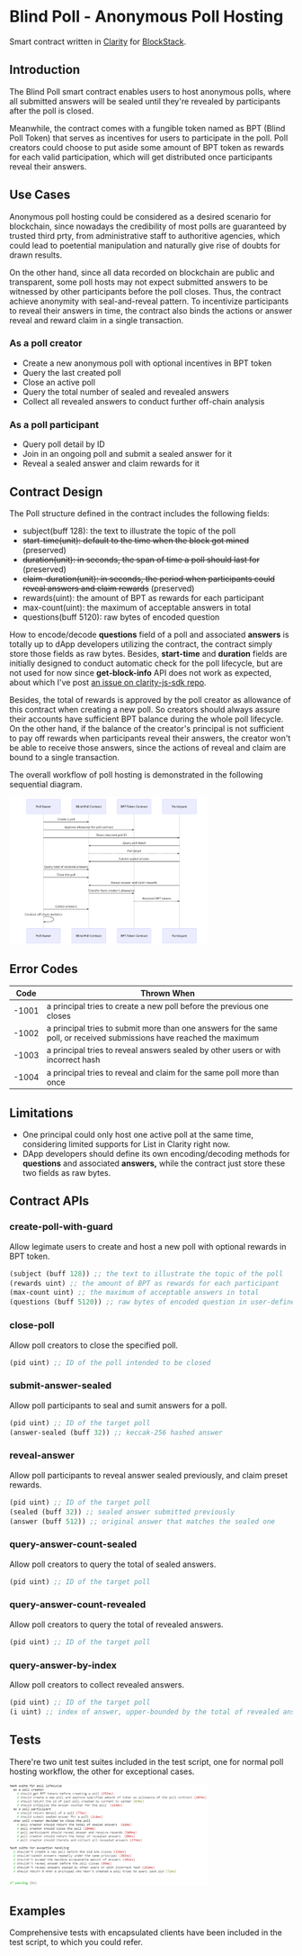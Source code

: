 # Blind Poll - Anonymous Poll Hosting

Smart contract written in [Clarity](https://docs.blockstack.org/core/smart/clarityref) for [BlockStack](https://docs.blockstack.org).

## Introduction

The Blind Poll smart contract enables users to host anonymous polls, where all submitted answers will be sealed until they're revealed by participants after the poll is closed.

Meanwhile, the contract comes with a fungible token named as BPT (Blind Poll Token) that serves as incentives for users to participate in the poll. Poll creators could choose to put aside some amount of BPT token as rewards for each valid participation, which will get distributed once participants reveal their answers.

## Use Cases

Anonymous poll hosting could be considered as a desired scenario for blockchain, since nowadays the credibility of most polls are guaranteed by trusted third prty, from administrative staff to authoritive agencies, which could lead to poetential manipulation and naturally give rise of doubts for drawn results.

On the other hand, since all data recorded on blockchain are public and transparent, some poll hosts may not expect submitted answers to be witnessed by other participants before the poll closes. Thus, the contract achieve anonymity with seal-and-reveal pattern. To incentivize participants to reveal their answers in time, the contract also binds the actions or answer reveal and reward claim in a single transaction.

### As a poll creator

- Create a new anonymous poll with optional incentives in BPT token
- Query the last created poll
- Close an active poll
- Query the total number of sealed and revealed answers
- Collect all revealed answers to conduct further off-chain analysis

### As a poll participant

- Query poll detail by ID
- Join in an ongoing poll and submit a sealed answer for it
- Reveal a sealed answer and claim rewards for it

## Contract Design

The Poll structure defined in the contract includes the following fields:

- subject(buff 128): the text to illustrate the topic of the poll
- ~~start-time(unit): default to the time when the block got mined~~ (preserved)
- ~~duration(unit): in seconds, the span of time a poll should last for~~ (preserved)
- ~~claim-duration(unit): in seconds, the period when participants could reveal answers and claim rewards~~ (preserved)
- rewards(uint): the amount of BPT as rewards for each participant
- max-count(uint): the maximum of acceptable answers in total
- questions(buff 5120): raw bytes of encoded question

How to encode/decode **questions** field of a poll and associated **answers** is totally up to dApp developers utilizing the contract, the contract simply store those fields as raw bytes. Besides, **start-time** and **duration** fields are initially designed to conduct automatic check for the poll lifecycle, but are not used for now since **get-block-info** API does not work as expected, about which I've post [an issue on clarity-js-sdk repo](https://github.com/blockstack/clarity-js-sdk/issues/78).

Besides, the total of rewards is approved by the poll creator as allowance of this contract when creating a new poll. So creators should always assure their accounts have sufficient BPT balance during the whole poll lifecycle. On the other hand, if the balance of the creator's principal is not sufficient to pay off rewards when participants reveal their answers, the creator won't be able to receive those answers, since the actions of reveal and claim are bound to a single transaction.

The overall workflow of poll hosting is demonstrated in the following sequential diagram.

<img width="70%" src="./diagrams/sd.svg" alt="workflow" />

## Error Codes

| Code  | Thrown When                                                                                                           |
| ----- | --------------------------------------------------------------------------------------------------------------------- |
| -1001 | a principal tries to create a new poll before the previous one closes                                                 |
| -1002 | a principal tries to submit more than one answers for the same poll, or received submissions have reached the maximum |
| -1003 | a principal tries to reveal answers sealed by other users or with incorrect hash                                      |
| -1004 | a principal tries to reveal and claim for the same poll more than once                                                |

## Limitations

- One principal could only host one active poll at the same time, considering limited supports for List in Clarity right now.
- DApp developers should define its own encoding/decoding methods for **questions** and associated **answers,** while the contract just store these two fields as raw bytes.

## Contract APIs

### create-poll-with-guard

Allow legimate users to create and host a new poll with optional rewards in BPT token.

```lisp
(subject (buff 128)) ;; the text to illustrate the topic of the poll
(rewards uint) ;; the amount of BPT as rewards for each participant
(max-count uint) ;; the maximum of acceptable answers in total
(questions (buff 5120)) ;; raw bytes of encoded question in user-defined format
```

### close-poll

Allow poll creators to close the specified poll.

```lisp
(pid uint) ;; ID of the poll intended to be closed
```

### submit-answer-sealed

Allow poll participants to seal and sumit answers for a poll.

```lisp
(pid uint) ;; ID of the target poll
(answer-sealed (buff 32)) ;; keccak-256 hashed answer
```

### reveal-answer

Allow poll participants to reveal answer sealed previously, and claim preset rewards.

```lisp
(pid uint) ;; ID of the target poll
(sealed (buff 32)) ;; sealed answer submitted previously
(answer (buff 512)) ;; original answer that matches the sealed one
```

### query-answer-count-sealed

Allow poll creators to query the total of sealed answers.

```lisp
(pid uint) ;; ID of the target poll
```

### query-answer-count-revealed

Allow poll creators to query the total of revealed answers.

```lisp
(pid uint) ;; ID of the target poll
```

### query-answer-by-index

Allow poll creators to collect revealed answers.

```lisp
(pid uint) ;; ID of the target poll
(i uint) ;; index of answer, upper-bounded by the total of revealed answers
```

## Tests

There're two unit test suites included in the test script, one for normal poll hosting workflow, the other for exceptional cases.

<img width="70%" src="./images/test-result.png" alt="test-result" />

## Examples

Comprehensive tests with encapsulated clients have been included in the test script, to which you could refer.
